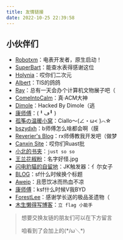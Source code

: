 ```yaml
---
title: 友情链接
date: 2022-10-25 22:39:58
---
```


## 小伙伴们

- [Robotxm](https://moefactory.com/)：电表开发者，原生启动！
- [SuperBart](https://www.superbart.top/)：能查水表得感谢这位
- [Holynia](https://holynia.github.io/)：哎你们二次元
- [Albert](https://albertwnu.github.io)：TIS的鸽鸽
- [Ray](https://ray.al)：总有一天会办个计算机文物展子吧（
- [ComeIntoCalm](https://comeintocalm.cn)：真·ACM大神
- [Dimole](https://blog.dml.ink)：Hacked By Dimole（逃
- [康师傅](https://blog.ksfu.top)：(╹ڡ╹ )
- [孤筝の温暖小窝](https://guzhengsvt.top)：Ciallo～(∠・ω< )⌒☆
- [bszydxh](http://bszydxh.top)：b师傅怎么啥都会啊（膜
- [Reverier's Blog](https://blog.woooo.tech/)：rx师傅教我开发吧（做梦
- [Canxin Site](https://canxin121.github.io/)：哎你们Ruast批
- [小北的书夹](blog.xiaobeo.top)：`just so so`
- [王兰花椒粉](https://wanglanhuajiaofen.fun/)：名字好怪.jpg
- [闪电豹猫的自留地](https://hhzm.win/)：JK触发器：亻尔女子
- [BLOG](https://hiangzahoong.github.io/)：sf什么时候换个标题
- [Aweip](https://aweip.com/)：且愿饮冰而热血不凉
- [康师傅](https://blog.ksfu.top/)：ksf什么时候V我BYD
- [ForestLee](https://forestlee.top/)：感谢学长送的极品圣遗物（
- [木生懒得写博客](https://blog.lsy223622.com/)：`立 flag 小能手`

>想要交换友链的朋友们可以在下方留言
>
>咱看到了会加上的(\*/ω＼\*)

